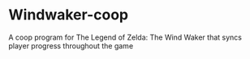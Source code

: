 # Windwaker-coop
A coop program for The Legend of Zelda: The Wind Waker that syncs player progress throughout the game
